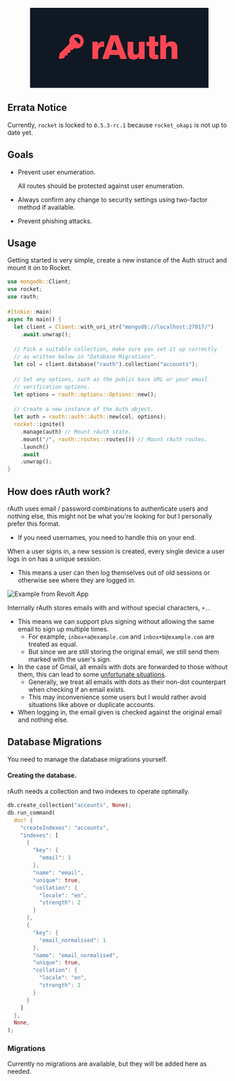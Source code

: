 <p align="center">
  <img src="banner.png" height="180px" />
</p>

## Errata Notice

Currently, `rocket` is locked to `0.5.3-rc.1` because `rocket_okapi` is not up to date yet.

## Goals

- Prevent user enumeration.

  All routes should be protected against user enumeration.

- Always confirm any change to security settings using two-factor method if available.
- Prevent phishing attacks.

## Usage

Getting started is very simple, create a new instance of the Auth struct and mount it on to Rocket.

```rust
use mongodb::Client;
use rocket;
use rauth;

#[tokio::main]
async fn main() {
  let client = Client::with_uri_str("mongodb://localhost:27017/")
    .await.unwrap();

  // Pick a suitable collection, make sure you set it up correctly
  // as written below in "Database Migrations".
  let col = client.database("rauth").collection("accounts");

  // Set any options, such as the public base URL or your email
  // verification options.
  let options = rauth::options::Options::new();

  // Create a new instance of the Auth object.
  let auth = rauth::auth::Auth::new(col, options);
  rocket::ignite()
    .manage(auth) // Mount rAuth state.
    .mount("/", rauth::routes::routes()) // Mount rAuth routes.
    .launch()
    .await
    .unwrap();
}
```

## How does rAuth work?

rAuth uses email / password combinations to authenticate users and nothing else, this might not be what you're looking for but I personally prefer this format.

- If you need usernames, you need to handle this on your end.

When a user signs in, a new session is created, every single device a user logs in on has a unique session.

- This means a user can then log themselves out of old sessions or otherwise see where they are logged in.

![Example from Revolt App](https://img.insrt.uk/xexu7/daLinuSa38.png/raw)

Internally rAuth stores emails with and without special characters, `+.`.

- This means we can support plus signing without allowing the same email to sign up multiple times.
  - For example, `inbox+a@example.com` and `inbox+b@example.com` are treated as equal.
  - But since we are still storing the original email, we still send them marked with the user's sign.
- In the case of Gmail, all emails with dots are forwarded to those without them, this can lead to some [unfortunate situations](https://jameshfisher.com/2018/04/07/the-dots-do-matter-how-to-scam-a-gmail-user/).
  - Generally, we treat all emails with dots as their non-dot counterpart when checking if an email exists.
  - This may inconvenience some users but I would rather avoid situations like above or duplicate accounts.
- When logging in, the email given is checked against the original email and nothing else.

## Database Migrations

You need to manage the database migrations yourself.

#### Creating the database.

rAuth needs a collection and two indexes to operate optimally.

```rust
db.create_collection("accounts", None);
db.run_command(
  doc! {
    "createIndexes": "accounts",
    "indexes": [
      {
        "key": {
          "email": 1
        },
        "name": "email",
        "unique": true,
        "collation": {
          "locale": "en",
          "strength": 2
        }
      },
      {
        "key": {
          "email_normalised": 1
        },
        "name": "email_normalised",
        "unique": true,
        "collation": {
          "locale": "en",
          "strength": 2
        }
      }
    ]
  },
  None,
);
```

### Migrations

Currently no migrations are available, but they will be added here as needed.
